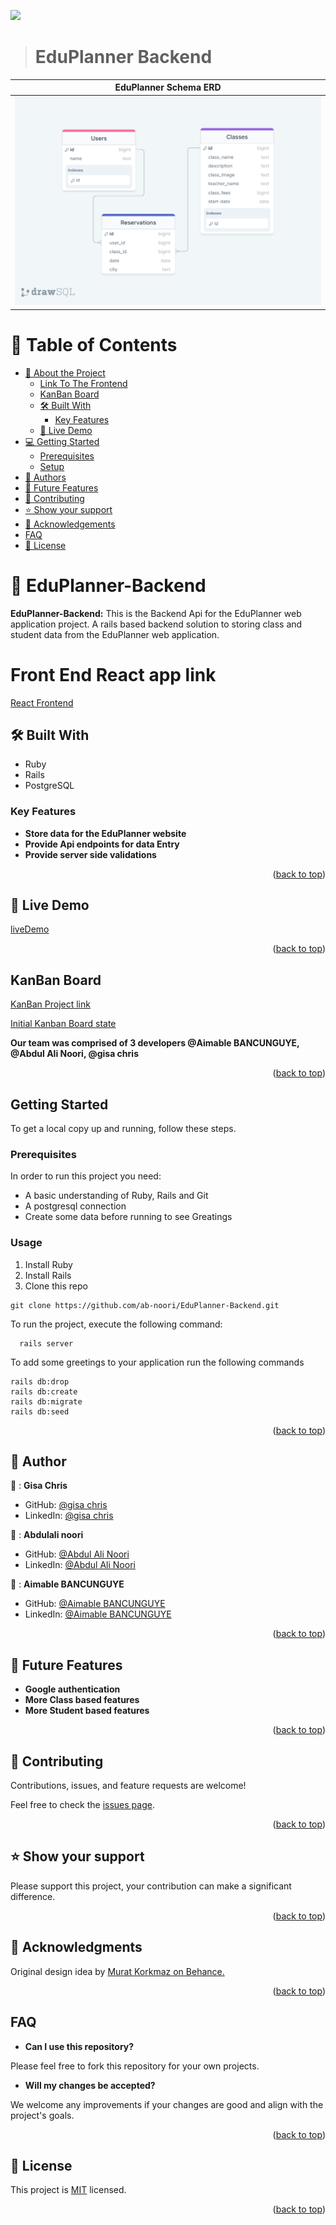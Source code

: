 ![](https://img.shields.io/badge/Microverse-blueviolet)

> # EduPlanner Backend

| EduPlanner Schema ERD |
|---------------------------------------|
|<div align="center" width="auto"><img alt="Finance-Tracker login" src="edu-erd.png"/></div>|
# 📗 Table of Contents

- [📖 About the Project](#about-project)
  - [Link To The Frontend](#FrontEnd-link)
  - [KanBan Board](#kanban-board)
  - [🛠 Built With](#built-with)
    - [Key Features](#key-features)
  - [🚀 Live Demo](#live-demo)
- [💻 Getting Started](#getting-started)
  - [Prerequisites](#prerequisites)
  - [Setup](#setup)
- [👥 Authors](#authors)
- [🔭 Future Features](#future-features)
- [🤝 Contributing](#contributing)
- [⭐️ Show your support](#support)
- [🙏 Acknowledgements](#acknowledgements)
- [FAQ](#faq)
- [📝 License](#license)

<!-- PROJECT DESCRIPTION -->

# 📖 EduPlanner-Backend <a name="about-project"></a>

**EduPlanner-Backend:** This is the Backend Api for the EduPlanner web application project. A rails based backend solution to storing class and student data from the EduPlanner web application.

# Front End React app link <a name="FrontEnd-link"></a>

[React Frontend](https://github.com/ab-noori/EduPlanner-Frontend)

## 🛠 Built With <a name="built-with"></a>

  <ul>
    <li>Ruby</li>
    <li>Rails</li>
    <li>PostgreSQL</li>
  </ul>

<!-- Features -->

### Key Features <a name="key-features"></a>

- **Store data for the EduPlanner website**
- **Provide Api endpoints for data Entry**
- **Provide server side validations**

<p align="right">(<a href="#readme-top">back to top</a>)</p>

## 🚀 Live Demo <a name="live-demo"></a>
[liveDemo](https://edu-planner.onrender.com/)

<p align="right">(<a href="#readme-top">back to top</a>)</p>

## KanBan Board
[KanBan Project link](https://github.com/users/ab-noori/projects/12)

[Initial Kanban Board state](https://user-images.githubusercontent.com/125574259/271379687-ac62e9d1-7816-497c-b31c-988240bd3eec.png)

**Our team was comprised of 3 developers @Aimable BANCUNGUYE, @Abdul Ali Noori, @gisa chris**

<p align="right">(<a href="#readme-top">back to top</a>)</p>

## Getting Started

To get a local copy up and running, follow these steps.

### Prerequisites
In order to run this project you need:
  * A basic understanding of Ruby, Rails and Git
  * A postgresql connection
  * Create some data before running to see Greatings
### Usage
1. Install Ruby
2. Install Rails
3. Clone this repo
```
git clone https://github.com/ab-noori/EduPlanner-Backend.git
```

To run the project, execute the following command:

```
  rails server
```

To add some greetings to your application run the following commands

``````
rails db:drop
rails db:create
rails db:migrate
rails db:seed
``````

<p align="right">(<a href="#readme-top">back to top</a>)</p>

<!-- AUTHORS -->

## 👥 Author <a name="authors"></a>

👤 : **Gisa Chris**

- GitHub: [@gisa chris](https://github.com/gisachris)
- LinkedIn: [@gisa chris](https://linkedin.com/in/gisa-chris/)

👤 : **Abdulali noori**

- GitHub: [@Abdul Ali Noori](https://github.com/ab-noori)
- LinkedIn: [@Abdul Ali Noori](https://linkedin.com/in/abdulali-noori)

👤 : **Aimable BANCUNGUYE**

- GitHub: [@Aimable BANCUNGUYE](https://github.com/BANCUNGUYE66)
- LinkedIn: [@Aimable BANCUNGUYE](https://www.linkedin.com/in/aimable-bancunguye-aba703143/)


<p align="right">(<a href="#readme-top">back to top</a>)</p>


<!-- FUTURE FEATURES -->

## 🔭 Future Features <a name="future-features"></a>

- **Google authentication**
- **More Class based features**
- **More Student based features**

<p align="right">(<a href="#readme-top">back to top</a>)</p>

<!-- CONTRIBUTING -->

## 🤝 Contributing <a name="contributing"></a>

Contributions, issues, and feature requests are welcome!

Feel free to check the [issues page](https://github.com/ab-noori/EduPlanner-Backend/issues).

<p align="right">(<a href="#readme-top">back to top</a>)</p>

<!-- SUPPORT -->

## ⭐️ Show your support <a name="support"></a>

Please support this project, your contribution can make a significant difference.

<p align="right">(<a href="#readme-top">back to top</a>)</p>

<!-- ACKNOWLEDGEMENTS -->

## 🙏 Acknowledgments <a name="acknowledgements"></a>

Original design idea by [ Murat Korkmaz on Behance.](https://www.behance.net/gallery/26425031/Vespa-Responsive-Redesign)

<p align="right">(<a href="#readme-top">back to top</a>)</p>

## FAQ <a name="faq"></a>

- **Can I use this repository?**

Please feel free to fork this repository for your own projects.

- **Will my changes be accepted?**

We welcome any improvements if your changes are good and align with the project's goals.


<p align="right">(<a href="#readme-top">back to top</a>)</p>

<!-- LICENSE -->

## 📝 License <a name="license"></a>

This project is [MIT](./LICENSE) licensed.

<p align="right">(<a href="#readme-top">back to top</a>)</p>
